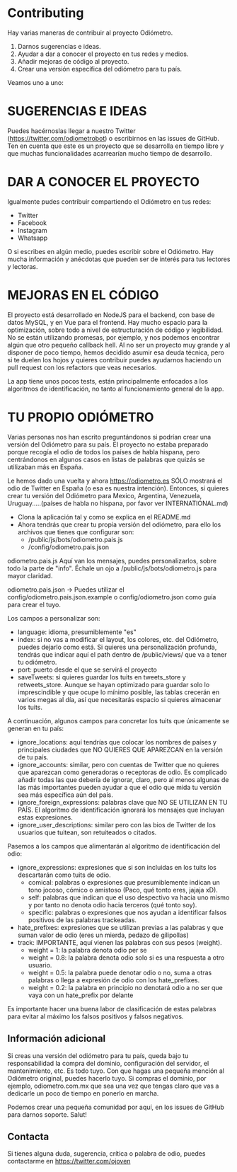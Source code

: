 Contributing
================================

Hay varias maneras de contribuir al proyecto Odiómetro.

1. Darnos sugerencias e ideas.
2. Ayudar a dar a conocer el proyecto en tus redes y medios.
3. Añadir mejoras de código al proyecto.
4. Crear una versión específica del odiómetro para tu país.

Veamos uno a uno:

SUGERENCIAS E IDEAS
============================
Puedes hacérnoslas llegar a nuestro Twitter (https://twitter.com/odiometrobot) o escribirnos en las issues de GitHub.
Ten en cuenta que este es un proyecto que se desarrolla en tiempo libre y que muchas funcionalidades acarrearían mucho tiempo de desarrollo.

DAR A CONOCER EL PROYECTO
============================
Igualmente pudes contribuir compartiendo el Odiómetro en tus redes:
* Twitter
* Facebook
* Instagram
* Whatsapp

O si escribes en algún medio, puedes escribir sobre el Odiómetro. Hay mucha información y anécdotas que pueden ser de interés para tus lectores y lectoras.

MEJORAS EN EL CÓDIGO
============================
El proyecto está desarrollado en NodeJS para el backend, con base de datos MySQL, y en Vue para el frontend.
Hay mucho espacio para la optimización, sobre todo a nivel de estructuración de código y legibilidad.
No se están utilizando promesas, por ejemplo, y nos podemos encontrar algún que otro pequeño callback hell.
Al no ser un proyecto muy grande y al disponer de poco tiempo, hemos decidido asumir esa deuda técnica, pero si te duelen los hojos y quieres contribuir puedes ayudarnos haciendo un pull request con los refactors que veas necesarios.

La app tiene unos pocos tests, están principalmente enfocados a los algoritmos de identificación, no tanto al funcionamiento general de la app.

TU PROPIO ODIÓMETRO
============================
Varias personas nos han escrito preguntándonos si podrían crear una versión del Odiómetro para su país.
El proyecto no estaba preparado porque recogía el odio de todos los países de habla hispana, pero centrándonos en algunos casos en listas de palabras que quizás se utilizaban más en España.

Le hemos dado una vuelta y ahora https://odiometro.es SÓLO mostrará el odio de Twitter en España (o esa es nuestra intención).
Entonces, si quieres crear tu versión del Odiómetro para Mexico, Argentina, Venezuela, Uruguay.....(países de habla no hispana, por favor ver INTERNATIONAL.md)

* Clona la aplicación tal y como se explica en el README.md
* Ahora tendrás que crear tu propia versión del odiómetro, para ello los archivos que tienes que configurar son:
	* /public/js/bots/odiometro.pais.js
	* /config/odiometro.pais.json


odiometro.pais.js
Aquí van los mensajes, puedes personalizarlos, sobre todo la parte de "info". Échale un ojo a /public/js/bots/odiometro.js para mayor claridad.

odiometro.pais.json ->
Puedes utilizar el config/odiometro.pais.json.example o config/odiometro.json como guía para crear el tuyo.

Los campos a personalizar son:

* language: idioma, presumiblemente "es"
* index: si no vas a modificar el layout, los colores, etc. del Odiómetro, puedes dejarlo como está. Si quieres una personalización profunda, tendrás que indicar aquí el path dentro de /public/views/ que va a tener tu odiómetro.
* port: puerto desde el que se servirá el proyecto
* saveTweets: si quieres guardar los tuits en tweets_store y retweets_store. Aunque se hayan optimizado para guardar solo lo imprescindible y que ocupe lo mínimo posible, las tablas crecerán en varios megas al día, así que necesitarás espacio si quieres almacenar los tuits.

A continuación, algunos campos para concretar los tuits que únicamente se generan en tu país:

* ignore_locations: aquí tendrías que colocar los nombres de países y principales ciudades que NO QUIERES QUE APAREZCAN en la versión de tu país.
* ignore_accounts: similar, pero con cuentas de Twitter que no quieres que aparezcan como generadoras o receptoras de odio. Es complicado añadir todas las que debería de ignorar, claro, pero al menos algunas de las más importantes pueden ayudar a que el odio que mida tu versión sea más específica aún del país.
* ignore_foreign_expressions: palabras clave que NO SE UTILIZAN EN TU PAÍS. El algoritmo de identificación ignorará los mensajes que incluyan estas expresiones.
* ignore_user_descriptions: similar pero con las bios de Twitter de los usuarios que tuitean, son retuiteados o citados.

Pasemos a los campos que alimentarán al algoritmo de identificación del odio:
* ignore_expressions: expresiones que si son incluidas en los tuits los descartarán como tuits de odio.
	* comical: palabras o expresiones que presumiblemente indican un tono jocoso, cómico o amistoso (Paco, qué tonto eres, jajaja xD).
	* self: palabras que indican que el uso despectivo va hacia uno mismo y por tanto no denota odio hacia terceros (qué tonto soy).
	* specific: palabras o expresiones que nos ayudan a identificar falsos positivos de las palabras trackeadas.
* hate_prefixes: expresiones que se utilizan previas a las palabras y que suman valor de odio (eres un mierda, pedazo de gilipollas)
* track: IMPORTANTE, aquí vienen las palabras con sus pesos (weight).
	* weight = 1: la palabra denota odio per se
	* weight = 0.8: la palabra denota odio solo si es una respuesta a otro usuario.
	* weight = 0.5: la palabra puede denotar odio o no, suma a otras palabras o llega a expresión de odio con los hate_prefixes.
	* weight = 0.2: la palabra en principio no denotará odio a no ser que vaya con un hate_prefix por delante

Es importante hacer una buena labor de clasificación de estas palabras para evitar al máximo los falsos positivos y falsos negativos.

Información adicional
-------------------
Si creas una versión del odiómetro para tu país, queda bajo tu responsabilidad la compra del dominio, configuración del servidor, el mantenimiento, etc. Es todo tuyo. Con que hagas una pequeña mención al Odiómetro original, puedes hacerlo tuyo. Si compras el dominio, por ejemplo, odiometro.com.mx que sea una vez que tengas claro que vas a dedicarle un poco de tiempo en ponerlo en marcha.

Podemos crear una pequeña comunidad por aquí, en los issues de GitHub para darnos soporte. Salut!

Contacta
------------
Si tienes alguna duda, sugerencia, crítica o palabra de odio, puedes contactarme en https://twitter.com/ojoven
